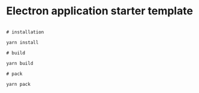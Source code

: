 # Electron application starter template

```

# installation

yarn install

# build

yarn build

# pack

yarn pack

```